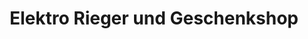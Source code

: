---
title: "Elektro Rieger und Geschenkshop"
url: /biebergemuend/elektro-rieger-und-geschenkshop/
shop: Elektronik
---
